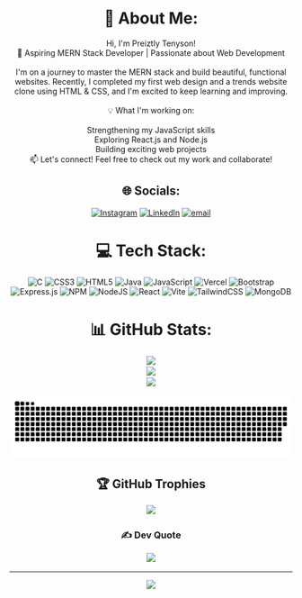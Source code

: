 <div align="center">
  
  # 💫 About Me:
Hi, I'm Preiztly Tenyson!<br>🚀 Aspiring MERN Stack Developer | Passionate about Web Development<br><br>I'm on a journey to master the MERN stack and build beautiful, functional websites. Recently, I completed my first web design and a trends website clone using HTML & CSS, and I'm excited to keep learning and improving.<br><br>💡 What I'm working on:<br><br>Strengthening my JavaScript skills<br>Exploring React.js and Node.js<br>Building exciting web projects<br>📫 Let's connect! Feel free to check out my work and collaborate!


## 🌐 Socials:
[![Instagram](https://img.shields.io/badge/Instagram-%23E4405F.svg?logo=Instagram&logoColor=white)](https://www.instagram.com/preiztly_t/) [![LinkedIn](https://img.shields.io/badge/LinkedIn-%230077B5.svg?logo=linkedin&logoColor=white)](https://www.linkedin.com/in/preizt/) [![email](https://img.shields.io/badge/Email-D14836?logo=gmail&logoColor=white)](mailto:prieztly.tennysson@gmail.com) 

# 💻 Tech Stack:
![C](https://img.shields.io/badge/c-%2300599C.svg?style=flat-square&logo=c&logoColor=white) ![CSS3](https://img.shields.io/badge/css3-%231572B6.svg?style=flat-square&logo=css3&logoColor=white) ![HTML5](https://img.shields.io/badge/html5-%23E34F26.svg?style=flat-square&logo=html5&logoColor=white) ![Java](https://img.shields.io/badge/java-%23ED8B00.svg?style=flat-square&logo=openjdk&logoColor=white) ![JavaScript](https://img.shields.io/badge/javascript-%23323330.svg?style=flat-square&logo=javascript&logoColor=%23F7DF1E) ![Vercel](https://img.shields.io/badge/vercel-%23000000.svg?style=flat-square&logo=vercel&logoColor=white) ![Bootstrap](https://img.shields.io/badge/bootstrap-%238511FA.svg?style=flat-square&logo=bootstrap&logoColor=white) ![Express.js](https://img.shields.io/badge/express.js-%23404d59.svg?style=flat-square&logo=express&logoColor=%2361DAFB) ![NPM](https://img.shields.io/badge/NPM-%23CB3837.svg?style=flat-square&logo=npm&logoColor=white) ![NodeJS](https://img.shields.io/badge/node.js-6DA55F?style=flat-square&logo=node.js&logoColor=white) ![React](https://img.shields.io/badge/react-%2320232a.svg?style=flat-square&logo=react&logoColor=%2361DAFB) ![Vite](https://img.shields.io/badge/vite-%23646CFF.svg?style=flat-square&logo=vite&logoColor=white) ![TailwindCSS](https://img.shields.io/badge/tailwindcss-%2338B2AC.svg?style=flat-square&logo=tailwind-css&logoColor=white) ![MongoDB](https://img.shields.io/badge/MongoDB-%234ea94b.svg?style=flat-square&logo=mongodb&logoColor=white)
# 📊 GitHub Stats:
![](https://github-readme-stats.vercel.app/api?username=Preizt&theme=transparent&hide_border=true&include_all_commits=false&count_private=false)<br/>
![](https://github-readme-streak-stats.herokuapp.com/?user=Preizt&theme=transparent&hide_border=true)<br/>
![](https://github-readme-stats.vercel.app/api/top-langs/?username=Preizt&theme=transparent&hide_border=true&include_all_commits=false&count_private=false&layout=compact)


![snake gif](https://github.com/Preizt/Preizt/blob/output/github-snake-dark.svg)

## 🏆 GitHub Trophies
![](https://github-profile-trophy.vercel.app/?username=Preizt&theme=transparent&no-frame=true&no-bg=true&margin-w=4)

### ✍️  Dev Quote
![](https://quotes-github-readme.vercel.app/api?type=horizontal&theme=dark)

---
[![](https://visitcount.itsvg.in/api?id=Preizt&icon=0&color=0)](https://visitcount.itsvg.in)

<!-- Proudly created with GPRM ( https://gprm.itsvg.in ) -->

</div>

